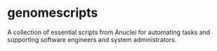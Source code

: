 # genomescripts
A collection of essential scripts from Anuclei for automating tasks and supporting software engineers and system administrators.
